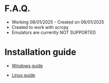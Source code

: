 # F.A.Q.
* Working 08/01/2025 - Created on 06/01/2025
* Created to work with scrcpy
* Emulators are currently NOT SUPPORTED

# Installation guide

* [Windows guide](https://github.com/maikuITA/WolvesvilleADBOT/blob/main/guides/windows.md)

* [Linux guide](https://github.com/maikuITA/WolvesvilleADBOT/blob/main/guides/linux.md)